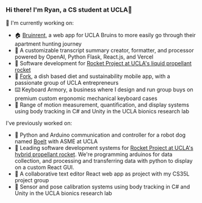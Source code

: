 ### Hi there! I'm Ryan, a CS student at UCLA👋

<!--
**ryanmyang/ryanmyang** is a ✨ _special_ ✨ repository because its `README.md` (this file) appears on your GitHub profile.

Here are some ideas to get you started:

- 🔭 I’m currently working on ...
- 🌱 I’m currently learning ...
- 👯 I’m looking to collaborate on ...
- 🤔 I’m looking for help with ...
- 💬 Ask me about ...
- 📫 How to reach me: ...
- 😄 Pronouns: ...
- ⚡ Fun fact: ...
-->

🔭  I'm currently working on:
- 🏠 [Bruinrent](https://github.com/bruinrent/bruinrent), a web app for UCLA Bruins to more easily go through their apartment hunting journey
- 📄 A customizable transcript summary creator, formatter, and processor powered by OpenAI, Python Flask, React.js, and Vercel
- 🚀 Software development for [Rocket Project at UCLA's liquid propellant rocket](https://github.com/UCLA-Rocket-Project/AresSoftware/tree/main)
- 🍴 [Fork](https://github.com/JCamyre/fork/tree/main), a dish based diet and sustainability mobile app, with a passionate group of UCLA entrepreneurs
- ⌨️ Keyboard Armory, a business where I design and run group buys on premium custom ergonomic mechanical keyboard cases
- 🔬 Range of motion measurement, quantification, and display systems using body tracking in C# and Unity in the UCLA bionics research lab


I've previously worked on:
- 🐶 Python and Arduino communication and controller for a robot dog named [Boelt](https://github.com/UCLAX1/Boelt-Software) with ASME at UCLA 
- 🚀 Leading software development systems for [Rocket Project at UCLA's hybrid propellant rocket](https://github.com/JackCadenhead/RocketProjectatUCLA/commits/main). We're programming arduinos for data collection, and processing and transferring data with python to display on a custom React GUI. 
- 📄 A collaborative text editor React web app as project with my CS35L project group
- 🔬 Sensor and pose calibration systems using body tracking in C# and Unity in the UCLA bionics research lab



